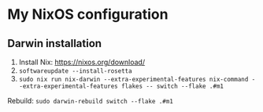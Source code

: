 # My NixOS configuration

## Darwin installation

1. Install Nix: https://nixos.org/download/
2. `softwareupdate --install-rosetta`
3. `sudo nix run nix-darwin --extra-experimental-features nix-command --extra-experimental-features flakes -- switch --flake .#m1`

Rebuild: `sudo darwin-rebuild switch --flake .#m1`
